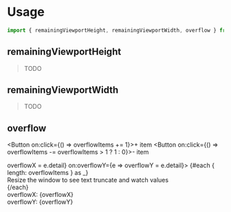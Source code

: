 <script lang="ts">
	import { subDays, subMonths } from 'date-fns';

	import Button from '$lib/components/Button.svelte';
	import Preview from '$lib/components/Preview.svelte';

	import { remainingViewportHeight, remainingViewportWidth, overflow } from '$lib/actions/layout';

	let overflowX = 0;
	let overflowY = 0;
	let overflowItems = 1;
</script>

# Usage

```js
import { remainingViewportHeight, remainingViewportWidth, overflow } from 'svelte-ux';
```

## remainingViewportHeight

> TODO

## remainingViewportWidth

> TODO

## overflow

<Button on:click={() => overflowItems += 1}>+ item</Button>
<Button on:click={() => overflowItems -= overflowItems > 1 ? 1 : 0}>- item</Button>

<div class="w-1/2 h-[100px] border border-black/20 rounded-lg bg-white whitespace-nowrap truncate p-4" use:overflow on:overflowX={e => overflowX = e.detail} on:overflowY={e => overflowY = e.detail}>
	{#each { length: overflowItems } as _}
		<div>Resize the window to see text truncate and watch values</div>
	{/each}
</div>
<div>overflowX: {overflowX}</div>
<div>overflowY: {overflowY}</div>
